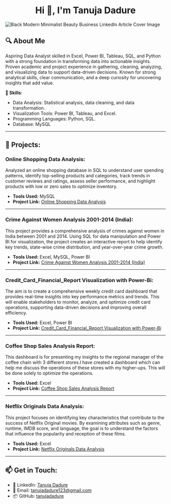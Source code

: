 <h1 align="center">Hi 👋, I'm Tanuja Dadure</h1>

![Black Modern Minimalist Beauty Business LinkedIn Article Cover Image](https://github.com/user-attachments/assets/58686312-e854-47aa-8f8b-cbc866f76734)

## 🔍 About Me
Aspiring Data Analyst skilled in Excel, Power BI, Tableau, SQL, and Python with a strong foundation in transforming data into actionable insights. Proven academic and project experience in gathering, cleaning, analyzing, and visualizing data to support data-driven decisions. Known for strong analytical skills, clear communication, and a deep curiosity for uncovering insights that add value.

**🔧 Skills**:
- Data Analysis: Statistical analysis, data cleaning, and data transformation.
- Visualization Tools: Power BI, Tableau, and Excel.
- Programming Languages: Python, SQL.
- Database: MySQL

---
## **🌟 Projects**:

### Online Shopping Data Analysis:
Analyzed an online shopping database in SQL to understand user spending patterns, identify top-selling products and categories, track trends in customer reviews and ratings, assess seller performance, and highlight products with low or zero sales to optimize inventory.
- **Tools Used:** MySQL
- **Project Link:** [Online Shopping Data Analysis](https://github.com/tanu4419/Online-Shopping-Data-Analysis)
---
### Crime Against Women Analysis 2001-2014 (India):
This project provides a comprehensive analysis of crimes against women in India between 2001 and 2014. Using SQL for data manipulation and Power BI for visualization, the project creates an interactive report to help identify key trends, state-wise crime distribution, and year-over-year crime growth.
- **Tools Used:** Excel, MySQL, Power BI
- **Project Link:** [Crime Against Women Analysis 2001-2014 (India)](https://github.com/tanu4419/Crime_Against_Women_2001-2014-India-)
---
### Credit_Card_Financial_Report Visualization with Power-Bi:
The aim is to create a comprehensive weekly credit card dashboard that provides real-time insights into key performance metrics and trends. This will enable stakeholders to monitor, analyze, and optimize credit card operations, supporting data-driven decisions and improving overall efficiency.
- **Tools Used:** Excel, Power BI
- **Project Link:** [Credit_Card_Financial_Report Visualization with Power-Bi](https://github.com/tanu4419/Credit_Card_Transaction_Report_Visualization_with_Power_BI)
---
### Coffee Shop Sales Analysis Report:
This dashboard is for presenting my insights to the regional manager of the coffee chain with 3 different stores.I have created a dashboard which can help me discuss the operations of these stores with my higher-ups. This will be done solely to optimize the operations.
- **Tools Used:** Excel
- **Project Link:** [Coffee Shop Sales Analysis Report](https://github.com/tanu4419/Coffee-Shop-Sales-Analysis)
---
### Netflix Originals Data Analysis:
This project focuses on identifying key characteristics that contribute to the success of Netflix Original movies. By examining attributes such as genre, runtime, IMDB score, and language, the goal is to understand the factors that influence the popularity and reception of these films.
- **Tools Used:** Excel
- **Project Link:** [Netflix Originals Data Analysis](https://github.com/tanu4419/Netflix_Originals_Shows)

---

  ## 📫 Get in Touch:
- 🔗 LinkedIn: [Tanuja Dadure](https://www.linkedin.com/in/tanuja-dadure-3b4494249/)
- 📧 Email: [tanujadadure123@gmail.com](mailto:tanujadadure123@gmail.com)
- 📦 GitHub: [tanujadadure](https://github.com/tanu4419)





